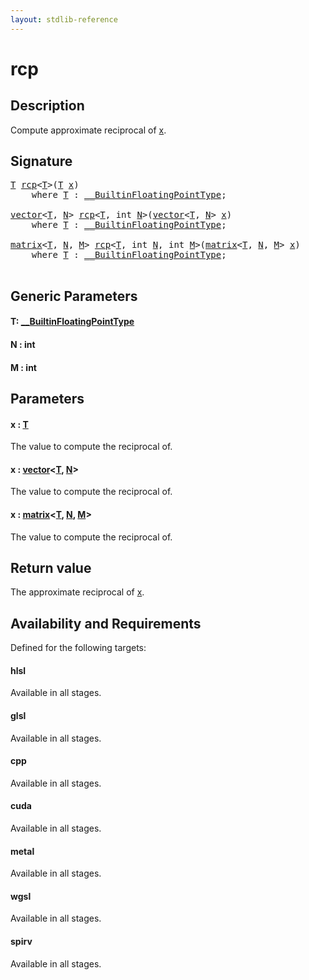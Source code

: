 ```yaml
---
layout: stdlib-reference
---
```


# rcp

## Description

Compute approximate reciprocal of <span class='code'><a href="rcp.html#decl-x" class="code_param">x</a></span>.



## Signature 

<pre>
<a href="rcp.html#typeparam-T" class="code_type">T</a> <a href="rcp.html">rcp</a>&lt;<a href="rcp.html#typeparam-T" class="code_type">T</a>&gt;(<a href="rcp.html#typeparam-T" class="code_type">T</a> <a href="rcp.html#decl-x" class="code_param">x</a>)
    <span class='code_keyword'>where</span> <a href="rcp.html#typeparam-T" class="code_type">T</a> : <a href="../interfaces/0_builtinfloatingpointtype-029hm/index.html" class="code_type">__BuiltinFloatingPointType</a>;

<a href="../types/vector/index.html" class="code_type">vector</a>&lt;<a href="rcp.html#typeparam-T" class="code_type">T</a>, <a href="rcp.html#decl-N" class="code_var">N</a>&gt; <a href="rcp.html">rcp</a>&lt;<a href="rcp.html#typeparam-T" class="code_type">T</a>, <span class="code_keyword">int</span> <a href="rcp.html#decl-N" class="code_var">N</a>&gt;(<a href="../types/vector/index.html" class="code_type">vector</a>&lt;<a href="rcp.html#typeparam-T" class="code_type">T</a>, <a href="rcp.html#decl-N" class="code_var">N</a>&gt; <a href="rcp.html#decl-x" class="code_param">x</a>)
    <span class='code_keyword'>where</span> <a href="rcp.html#typeparam-T" class="code_type">T</a> : <a href="../interfaces/0_builtinfloatingpointtype-029hm/index.html" class="code_type">__BuiltinFloatingPointType</a>;

<a href="../types/matrix/index.html" class="code_type">matrix</a>&lt;<a href="rcp.html#typeparam-T" class="code_type">T</a>, <a href="rcp.html#decl-N" class="code_var">N</a>, <a href="rcp.html#decl-M" class="code_var">M</a>&gt; <a href="rcp.html">rcp</a>&lt;<a href="rcp.html#typeparam-T" class="code_type">T</a>, <span class="code_keyword">int</span> <a href="rcp.html#decl-N" class="code_var">N</a>, <span class="code_keyword">int</span> <a href="rcp.html#decl-M" class="code_var">M</a>&gt;(<a href="../types/matrix/index.html" class="code_type">matrix</a>&lt;<a href="rcp.html#typeparam-T" class="code_type">T</a>, <a href="rcp.html#decl-N" class="code_var">N</a>, <a href="rcp.html#decl-M" class="code_var">M</a>&gt; <a href="rcp.html#decl-x" class="code_param">x</a>)
    <span class='code_keyword'>where</span> <a href="rcp.html#typeparam-T" class="code_type">T</a> : <a href="../interfaces/0_builtinfloatingpointtype-029hm/index.html" class="code_type">__BuiltinFloatingPointType</a>;

</pre>

## Generic Parameters

####  <a id="typeparam-T"></a>T: [\_\_BuiltinFloatingPointType](../interfaces/0_builtinfloatingpointtype-029hm/index.html)
####  <a id="decl-N"></a>N  : int
####  <a id="decl-M"></a>M  : int

## Parameters

####  <a id="decl-x"></a>x  : [T](rcp.html#typeparam-T)
The value to compute the reciprocal of.

####  <a id="decl-x"></a>x  : [vector](../types/vector/index.html)\<[T](../types/vector/index.html#typeparam-T), [N](../types/vector/index.html#decl-N)\>
The value to compute the reciprocal of.

####  <a id="decl-x"></a>x  : [matrix](../types/matrix/index.html)\<[T](../types/matrix/t-0.html), [N](../types/matrix/index.html#decl-N), [M](../types/matrix/index.html#decl-M)\>
The value to compute the reciprocal of.


## Return value
The approximate reciprocal of <span class='code'><a href="rcp.html#decl-x" class="code_param">x</a></span>.


## Availability and Requirements

Defined for the following targets:

#### hlsl
Available in all stages.

#### glsl
Available in all stages.

#### cpp
Available in all stages.

#### cuda
Available in all stages.

#### metal
Available in all stages.

#### wgsl
Available in all stages.

#### spirv
Available in all stages.



